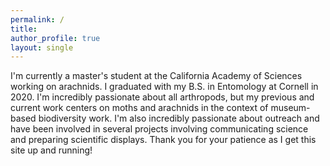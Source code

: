 ```yaml
---
permalink: /
title: 
author_profile: true
layout: single
---
```


I'm currently a master's student at the California Academy of Sciences working on arachnids. I graduated with my B.S. in Entomology at Cornell in 2020. I'm incredibly passionate about all arthropods, but my previous and current work centers on moths and arachnids in the context of museum-based biodiversity work. I'm also incredibly passionate about outreach and have been involved in several projects involving communicating science and preparing scientific displays. Thank you for your patience as I get this site up and running!

<script type="text/javascript" src="instafeed.js"></script>

<div id="instafeed"></div>

<script type="text/javascript">
    var feed = new Instafeed({
      accessToken: '${{secret.INSTA_TOKEN}}'
    });
    feed.run();


var feed = new Instafeed({
            get: 'user',
            userId: '${{secret.INSTA_NUMBER}}',
            template: '<a href="{{link}}"><img class="insta-image" src="{{image}}" /></a>',
            accessToken: '${{secret.INSTA_TOKEN}}'
        });
        feed.run();
</script>


